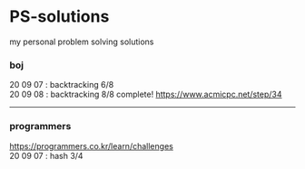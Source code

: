 # PS-solutions
my personal problem solving solutions

### boj
20 09 07 : backtracking 6/8  
20 09 08 : backtracking 8/8 complete! https://www.acmicpc.net/step/34  

- - -
### programmers
https://programmers.co.kr/learn/challenges  
20 09 07 : hash 3/4
